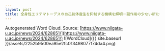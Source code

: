 ```yaml
---
layout: post
title: 全身性エリテマトーデスの自己抗体産生を抑制する機構を解明－副作用の少ない新たな治療ターゲットとして期待－
---
```

Autogenerated Word Cloud.
Source\: [https://www.niigata-u.ac.jp/news/2024/628651/](https://www.niigata-u.ac.jp/news/2024/628651/)
![WordCloud]({{ site.baseurl }}/assets/2252b9500ea95e2fc013498077f74da4.png)